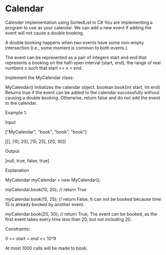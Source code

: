 # Calendar
Calender implementation using SortedList in C#
You are implementing a program to use as your calendar. We can add a new event if adding the event will not cause a double booking.

A double booking happens when two events have some non-empty intersection (i.e., some moment is common to both events.).

The event can be represented as a pair of integers start and end that represents a booking on the half-open interval [start, end), the range of real numbers x such that start <= x < end.

Implement the MyCalendar class:

MyCalendar() Initializes the calendar object.
boolean book(int start, int end) Returns true if the event can be added to the calendar successfully without causing a double booking. Otherwise, return false and do not add the event to the calendar.

Example 1:

Input

["MyCalendar", "book", "book", "book"]

[[], [10, 20], [15, 25], [20, 30]]

Output

[null, true, false, true]

Explanation

MyCalendar myCalendar = new MyCalendar();

myCalendar.book(10, 20); // return True

myCalendar.book(15, 25); // return False, It can not be booked because time 15 is already booked by another event.

myCalendar.book(20, 30); // return True, The event can be booked, as the first event takes every time less than 20, but not including 20.
 

Constraints:

0 <= start < end <= 10^9

At most 1000 calls will be made to book.
